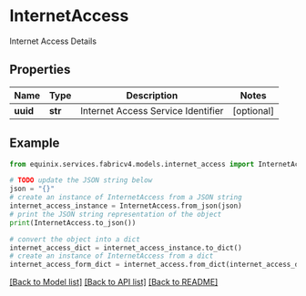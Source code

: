 # InternetAccess

Internet Access Details

## Properties

Name | Type | Description | Notes
------------ | ------------- | ------------- | -------------
**uuid** | **str** | Internet Access Service Identifier | [optional] 

## Example

```python
from equinix.services.fabricv4.models.internet_access import InternetAccess

# TODO update the JSON string below
json = "{}"
# create an instance of InternetAccess from a JSON string
internet_access_instance = InternetAccess.from_json(json)
# print the JSON string representation of the object
print(InternetAccess.to_json())

# convert the object into a dict
internet_access_dict = internet_access_instance.to_dict()
# create an instance of InternetAccess from a dict
internet_access_form_dict = internet_access.from_dict(internet_access_dict)
```
[[Back to Model list]](../README.md#documentation-for-models) [[Back to API list]](../README.md#documentation-for-api-endpoints) [[Back to README]](../README.md)


